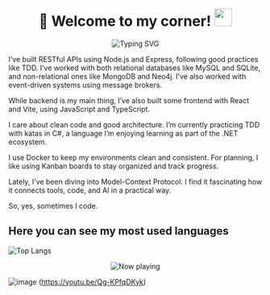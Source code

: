 <h1 align="center"><b>🌿 Welcome to my corner!</b> <img src="https://media.giphy.com/media/hvRJCLFzcasrR4ia7z/giphy.gif" width="35"></h1>

<p align="center">
  <img src="https://readme-typing-svg.herokuapp.com?font=Josefin+Sans&duration=3000&pause=1000&color=50C878&center=true&vCenter=true&width=700&lines=🧪+Backend+%7C+Java+%7C+.NET+%7C+Python;🗄️+Databases+%7C+MongoDB+%7C+Neo4j+%7C+MySQL;⚙️+Interested+in+DevOps+%7C+GitHub+Actions;🌿+Always+learning+%7C+MCP" alt="Typing SVG" />
</p>

I’ve built RESTful APIs using Node.js and Express, following good practices like TDD. I’ve worked with both relational databases like MySQL and SQLite, and non-relational ones like MongoDB and Neo4j.
I’ve also worked with event-driven systems using message brokers.

While backend is my main thing, I’ve also built some frontend with React and Vite, using JavaScript and TypeScript.

I care about clean code and good architecture.
I’m currently practicing TDD with katas in C#, a language I’m enjoying learning as part of the .NET ecosystem.

I use Docker to keep my environments clean and consistent.
For planning, I like using Kanban boards to stay organized and track progress.

Lately, I’ve been diving into Model-Context Protocol. I find it fascinating how it connects tools, code, and AI in a practical way.

So, yes, sometimes I code.

## Here you can see my most used languages 

![Top Langs](https://github-readme-stats.vercel.app/api/top-langs/?username=giselabcruz&langs_count=8)

<p align="center">
  <img src="https://readme-typing-svg.herokuapp.com?font=Poppins&duration=3000&pause=1000&color=00FF7F&center=true&vCenter=true&width=400&lines=🎧+Currently+vibing+to..." alt="Now playing" />
</p>


![image](https://github.com/user-attachments/assets/e58fe927-6cb4-487d-8c3d-9024c9abd9b2)
(https://youtu.be/Qg-KPfqDKyk)
